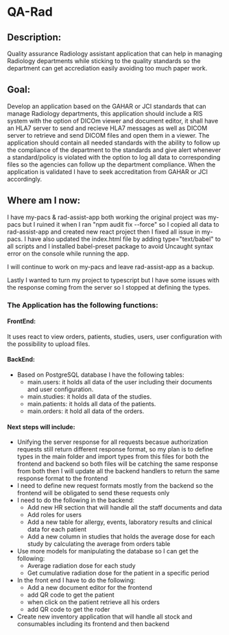 # QA-Rad

## Description:

Quality assurance Radiology assistant application that can help in managing Radiology departments while sticking to the quality standards so the department can get accrediation easily avoiding too much paper work.

## Goal:

Develop an application based on the GAHAR or JCI standards that can manage Radiology departments, this application should include a RIS system with the option of DICOm viewer and document editor, it shall have an HLA7 server to send and recieve HLA7 messages as well as DICOM server to retrieve and send DICOM files and open them in a viewer.
The application should contain all needed standards with the ability to follow up the compliance of the department to the standards and give alert whenever a standard/policy is violated with the option to log all data to corresponding files so the agencies can follow up the department compliance.
When the application is validated I have to seek accreditation from GAHAR or JCI accordingly.

## Where am I now:

I have my-pacs & rad-assist-app both working the original project was my-pacs but I ruined it when I ran "npm audit fix --force" so I copied all data to rad-assist-app and created new react project then I fixed all issue in my-pacs.
I have also updated the index.html file by adding type="text/babel" to all scripts and I installed babel-preset package to avoid Uncaught syntax error on the console while running the app.

I will continue to work on my-pacs and leave rad-assist-app as a backup.

Lastly I wanted to turn my project to typescript but I have some issues with the response coming from the server so I stopped at defining the types.

### The Application has the following functions:

#### FrontEnd: 

It uses react to view orders, patients, studies, users, user configuration with the possibility to upload files.

#### BackEnd:

- Based on PostgreSQL database I have the following tables:
  - main.users: it holds all data of the user including their documents and user configuration.
  - main.studies: it holds all data of the studies.
  - main.patients: it holds all data of the patients.
  - main.orders: it hold all data of the orders.

#### Next steps will include:

- Unifying the server response for all requests becasue authorization requests still return different response format, so my plan is to define types in the main folder and import types from this files for both the frontend and backend so both files will be catching the same response from both then I will update all the backend handlers to return the same response format to the frontend
- I need to define new request formats mostly from the backend so the frontend will be obligated to send these requests only
- I need to do the following in the backend:
  - Add new HR section that will handle all the staff documents and data
  - Add roles for users
  - Add a new table for allergy, events, laboratory results and clinical data for each patient
  - Add a new column in studies that holds the average dose for each study by calculating the average from orders table
- Use more models for manipulating the database so I can get the following:
  - Average radiation dose for each study
  - Get cumulative radiation dose for the patient in a specific period
- In the front end I have to do the following:
  - Add a new document editor for the frontend
  - add QR code to get the patient
  - when click on the patient retrieve all his orders
  - add QR code to get the roder
- Create new inventory application that will handle all stock and consumables including its frontend and then backend
